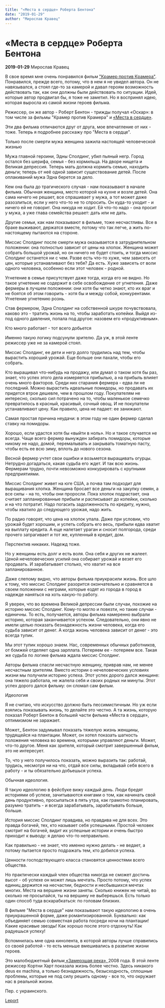 ```yaml
---
title: "«Места в сердце» Роберта Бентона"
date: "2019-01-29"
author: "Мирослав Кравец"
---
```


# «Места в сердце» Роберта Бентона

**2019-01-29** Мирослав Кравец

В свое время мне очень понравился фильм ["Крамер против Крамера"](https://www.imdb.com/title/tt0079417/). Понравился, прежде всего, потому, что в нем я не увидел автора. Он не навязывался, а стоял где-то за камерой и давал героям возможность действовать так, как они должны были действовать по ситуации. Идей, которые автор продвигал бы, я тоже не заметил. Но я воспринял идею, которая выросла из самой жизни героев фильма.

Режиссер, он же автор - Роберт Бентон - трижды получал «Оскар»: в том числе за фильмы "Крамер против Крамера" и [«Места в сердце»](https://www.imdb.com/title/tt0087921/).

Эти два фильма отличаются друг от друга, мое впечатление от них - тоже. Теперь я подробнее расскажу про "Места в сердце".

Только после смерти мужа женщина зажила настоящей человеческой жизнью

Мужа главной героини, Эдны Сполдинг, убил пьяный негр. Город остался без шерифа, семья - без кормильца. На дворе нищета и Великая депрессия. Теперь мать должна кормить семью, находить деньги; теперь от неё одной зависит существование детей. После оплакиваний мужа Эдна берется за дело.

Кем она была до трагического случая - нам показывают в начале фильма. Обычная женщина, место которой на кухне и возле детей. Она сама ничего не решает, все спрашивает у мужа, а тот может даже разозлиться, если у него что-то не то спросить. Он куда-то уходит - и ничего ей не говорит. Она никуда не ходит. Ей что-то надо - она ​​просит у мужа, а уже глава семейства решает: дать или не дать.

Другие семьи, как нам показывают в фильме, тоже несчастливы. Все в браке выживают, держатся вместе, потому что так легче, а жить по-настоящему пытаются на стороне.

Миссис Сполдинг после смерти мужа оказывается в затруднительном положении: она полностью зависит от цены на хлопок. Женщина может собрать большой урожай, но он ничего не будет стоить, и тогда миссис Сполдинг останется ни с чем. Разве есть что-то хуже, чем зависеть от цен, которые устанавливают без тебя? Да есть. Хуже зависеть от воли одного человека, особенно если этот человек - родной.

Угнетение в семье присутствует даже тогда, когда его не видно. Но такое угнетение не содержит в себе освобождение от угнетения. Даже фермеры в лучшем положении: они хотя бы четко знают, кто их враг и не боятся об этом говорить - хотя бы и между собой, конкурентами. Угнетение угнетению рознь.

Став фермером, Эдна Сполдинг на собственной шкуре почувствовала, каково это - тратить жизнь на то, чтобы заработать копейки. Выйдя из-под одного давления, попала под другое: назовем его «продуктивным».

Кто много работает - тот всего добьется

Именно такую ​​логику подсунули зрителю. Да уж, в этой ленте режиссер уже не за камерой стоял.

Миссис Сполдинг, ее дети и негр долго трудились над тем, чтобы вырастить хороший урожай. Еще больше они пахали, чтобы его собрать.

Кто выращивал что-нибудь на продажу, или думал о таком хотя бы раз, знает, что успех этого дела измеряется прибылью, а на прибыль влияет очень много факторов. Среди них старания фермера - едва ли не последний. Можно вырастить идеальные помидоры, но продавать их придется втрое дешевле, чем в прошлом году. Покупателям не интересно, сколько сил потрачено на то, чтобы маленькое семечко превратилось в красный, красивый, сочный овощ. И не покупатели устанавливают цену. Как правило, цена не падает: ее занижают.

Самая простая причина неудачи: в этом году не один фермер сделал ставку на помидоры.

Хорошо, если удастся хотя бы «выйти в ноль». Но и такое случается не всегда. Чаще всего фермер вынужден забирать помидоры, которые никому не надо, домой, перемалывать и закрывать томатную пасту, чтобы есть ее всю зиму, вплоть до нового сезона.

Весной фермер учтет свои ошибки и возьмется выращивать огурцы. Нетрудно догадаться, какая судьба его ждет. И так всю жизнь. Фермерам трудно, почти невозможно конкурировать с крупными предприятиями.

Миссис Сполдинг живет на юге США, а почва там подходит для выращивания хлопка. Женщина бросает все деньги на закупку семян, а все силы - на то, чтобы они проросли. Пока хлопок подрастает, она считает запланированные прибыли и расписывает до копейки, сколько и на что потратит. Надо погасить задолженность по кредиту, нужно, чтобы хватило до следующего урожая, надо жить.

По радио говорят, что цена на хлопок упала. Даже при условии, что урожай будет хорошим, и успеть собрать его весь, прибыли едва хватит на выплату кредита. А еще налетает ураган и сносит полгорода, среди прочего затрагивает и тот же, купленный в кредит, дом.

Перспектив никаких. Надежд тоже.

Но у женщины есть долг и есть воля. Она себя и других не жалеет. Ценой нечеловеческих усилий она собирает урожай и везет его продавать. И зарабатывает столько, что хватит на все запланированное.

Даже слепому видно, что авторы фильма приукрасили жизнь. Все шло к тому, что миссис Сполдинг разорится окончательно и сравняется в своем положении с неграми, которые ездят из города в город в надежде наняться на хоть какую-то работу.

Я уверен, что во времена Великой депрессии были случаи, похожие на историю миссис Сполдинг. Кому-то могло и повезти, но такие случаи - единичны. То есть, получается, авторы фильма намеренно выбрали историю, которая заканчивается успехом. Следовательно, они явно не имели целью показать безнадежность жизни человека, когда его судьба зависит от денег. А когда жизнь человека зависит от денег - это всегда тупик.

Мы этот тупик хорошо знаем. Нас, современных обычных работников, от бомжей отделяет одна зарплата. Потеряем ее - потеряем все. Такая же судьба по логике фильма ждала миссис Сполдинг.

Авторы фильма спасли несчастную женщину, приврав нам, не менее несчастным зрителям. Вместо истории о нечеловеческих условиях жизни мы получили историю успеха. Этот успех дорого дался женщине: она тяжело работала, не жалела себя и своих родных ни минуты. Этот успех дорого дался фильму: он сломал сам фильм.

Идеология

Я не считаю, что искусство должно быть пессимистичным. Но уж если взялись показывать жизнь, то делайте это честно. А та жизнь, которую показал Роберт Бентон в большей части фильма «Места в сердце», оптимизмом не заражает.

Может_ Бентон задумывал показать тяжелую жизнь женщины, трудящейся на плантации. Может, он хотел показать шаткость положения человека во времена, которыми управляют деньги. Может, что-то другое. Меня как зрителя, который смотрит завершенный фильм, это не интересует.

То, что у него получилось показать, можно выразить так: работай, трудись, несмотря ни на что, отдай все силы, вкладывай себя всего в работу - и ты обязательно добьешься успеха.

Обычная идеология.

Я такую ​​идеологию в фейсбуке вижу каждый день. Люди бредят историями об успехе, зачитываются книгами о том, как начинать свой день продуктивно, просыпаться в пять утра, как грамотно планировать, разумно тратить - и всегда зарабатывать, зарабатывать больше, больше.

История миссис Сполдинг правдива, но правдива не для всех. Это правда богачей, тех, кто называет себя успешными. Простой человек смотрит на богачей, видит их успешные истории и очень быстро приходит к выводу: я делаю что-то неправильно.

Как правильно - не знает, что именно нужно делать - не ведает, а потому пытается просто подражать тем, кто добился успеха.

Ценности господствующего класса становятся ценностями всего общества.

Но практически каждый член общества никогда не сможет достичь высот - об успехе он может лишь мечтать. Просто потому, что успех единиц держится на несчастии, бедности и несбывшихся мечтах многих. Места на вершине жизни заняты. Сколько книжек не читай, во сколько не просыпайся, ты на вершину не выберешься. Есть только один способ туда вскарабкаться: по головам близких.

В фильме "Места в сердце" нам показывают такую идеологию в очень приукрашенной форме, даже романтизированной. Буквально: как объединяет семью совместная работа посреди ночи на плантации! Какие красивые звезды! Как хорошо после этого отдохнуть! Как радуешься успеху!

Вспомнилась мне одна кинолента, в которой авторы лучше справились со своей работой - то есть меньше вмешивались в развитие жизни героев.

Это малобюджетный фильм[ «Замерзшая река», ](https://www.imdb.com/title/tt0978759/) 2008 года. В этой ленте режиссер Кортни Харт показала жизнь более честно. Здесь никакого deus ex machina, а только безнадежность, безысходность, сплошные проблемы, которые не под силу решить одному - все то, что окружает нас в реальной жизни.

Пер. с украинского.

[Leport](http://leport.com.ua/)